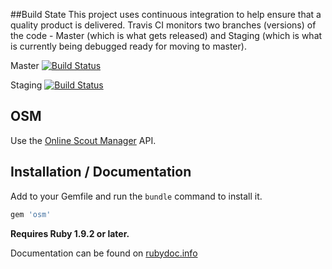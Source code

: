 ##Build State
This project uses continuous integration to help ensure that a quality product is delivered.
Travis CI monitors two branches (versions) of the code - Master (which is what gets released)
and Staging (which is what is currently being debugged ready for moving to master).

Master [![Build Status](https://secure.travis-ci.org/robertgauld/osm.png?branch=master)](http://travis-ci.org/robertgauld/osm)

Staging [![Build Status](https://secure.travis-ci.org/robertgauld/osm.png?branch=staging)](http://travis-ci.org/robertgauld/osm)


## OSM

Use the [Online Scout Manager](https://www.onlinescoutmanager.co.uk) API.


## Installation / Documentation

Add to your Gemfile and run the `bundle` command to install it.

```ruby
gem 'osm'
```
**Requires Ruby 1.9.2 or later.**


Documentation can be found on [rubydoc.info](http://rubydoc.info/github/robertgauld/osm/master/frames)
